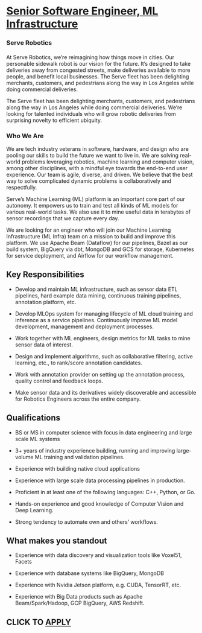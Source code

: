 # [Senior Software Engineer, ML Infrastructure](https://www.remotewlb.com/apply/senior-software-engineer-ml-infrastructure)  
### Serve Robotics  
####  

At Serve Robotics, we’re reimagining how things move in cities. Our personable sidewalk robot is our vision for the future. It’s designed to take deliveries away from congested streets, make deliveries available to more people, and benefit local businesses. The Serve fleet has been delighting merchants, customers, and pedestrians along the way in Los Angeles while doing commercial deliveries.

The Serve fleet has been delighting merchants, customers, and pedestrians along the way in Los Angeles while doing commercial deliveries. We’re looking for talented individuals who will grow robotic deliveries from surprising novelty to efficient ubiquity.

###  **Who We Are**

We are tech industry veterans in software, hardware, and design who are pooling our skills to build the future we want to live in. We are solving real-world problems leveraging robotics, machine learning and computer vision, among other disciplines, with a mindful eye towards the end-to-end user experience. Our team is agile, diverse, and driven. We believe that the best way to solve complicated dynamic problems is collaboratively and respectfully.

Serve’s Machine Learning (ML) platform is an important core part of our autonomy. It empowers us to train and test all kinds of ML models for various real-world tasks. We also use it to mine useful data in terabytes of sensor recordings that we capture every day.

We are looking for an engineer who will join our Machine Learning Infrastructure (ML Infra) team on a mission to build and improve this platform. We use Apache Beam (Dataflow) for our pipelines, Bazel as our build system, BigQuery via dbt, MongoDB and GCS for storage, Kubernetes for service deployment, and Airflow for our workflow management.

## Key Responsibilities

  * Develop and maintain ML infrastructure, such as sensor data ETL pipelines, hard example data mining, continuous training pipelines, annotation platform, etc.

  * Develop MLOps system for managing lifecycle of ML cloud training and inference as a service pipelines. Continuously improve ML model development, management and deployment processes.

  * Work together with ML engineers, design metrics for ML tasks to mine sensor data of interest.

  * Design and implement algorithms, such as collaborative filtering, active learning, etc., to rank/score annotation candidates.

  * Work with annotation provider on setting up the annotation process, quality control and feedback loops.

  * Make sensor data and its derivatives widely discoverable and accessible for Robotics Engineers across the entire company.

## Qualifications

  * BS or MS in computer science with focus in data engineering and large scale ML systems

  * 3+ years of industry experience building, running and improving large-volume ML training and validation pipelines.

  * Experience with building native cloud applications

  * Experience with large scale data processing pipelines in production.

  * Proficient in at least one of the following languages: C++, Python, or Go.

  * Hands-on experience and good knowledge of Computer Vision and Deep Learning.

  * Strong tendency to automate own and others’ workflows.

## What makes you standout

  * Experience with data discovery and visualization tools like Voxel51, Facets

  * Experience with database systems like BigQuery, MongoDB

  * Experience with Nvidia Jetson platform, e.g. CUDA, TensorRT, etc.

  * Experience with Big Data products such as Apache Beam/Spark/Hadoop, GCP BigQuery, AWS Redshift.

  
## CLICK TO [APPLY](https://www.remotewlb.com/apply/senior-software-engineer-ml-infrastructure)

